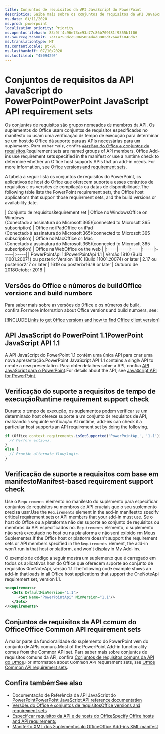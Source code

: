 ```yaml
---
title: Conjuntos de requisitos da API JavaScript do PowerPoint
description: Saiba mais sobre os conjuntos de requisitos da API JavaScript do PowerPoint
ms.date: 03/11/2020
ms.prod: powerpoint
localization_priority: Priority
ms.openlocfilehash: 8349ff4c96e73ce93a77c86b709081f9355b1f06
ms.sourcegitcommit: 7ef14753dce598a5804dad8802df7aaafe046da7
ms.translationtype: HT
ms.contentlocale: pt-BR
ms.lasthandoff: 07/10/2020
ms.locfileid: "45094299"
---
```

# <a name="powerpoint-javascript-api-requirement-sets"></a><span data-ttu-id="af00a-103">Conjuntos de requisitos da API JavaScript do PowerPoint</span><span class="sxs-lookup"><span data-stu-id="af00a-103">PowerPoint JavaScript API requirement sets</span></span>

<span data-ttu-id="af00a-p101">Os conjuntos de requisitos são grupos nomeados de membros da API. Os suplementos do Office usam conjuntos de requisitos especificados no manifesto ou usam uma verificação de tempo de execução para determinar se um host do Office dá suporte para as APIs necessárias para um suplemento. Para saber mais, confira [Versões do Office e conjuntos de requisitos](../../develop/office-versions-and-requirement-sets.md).</span><span class="sxs-lookup"><span data-stu-id="af00a-p101">Requirement sets are named groups of API members. Office Add-ins use requirement sets specified in the manifest or use a runtime check to determine whether an Office host supports APIs that an add-in needs. For more information, see [Office versions and requirement sets](../../develop/office-versions-and-requirement-sets.md).</span></span>

<span data-ttu-id="af00a-107">A tabela a seguir lista os conjuntos de requisitos do PowerPoint, os aplicativos de host do Office que oferecem suporte a esses conjuntos de requisitos e os versões de compilação ou datas de disponibilidade.</span><span class="sxs-lookup"><span data-stu-id="af00a-107">The following table lists the PowerPoint requirement sets, the Office host applications that support those requirement sets, and the build versions or availability date.</span></span>

|  <span data-ttu-id="af00a-108">Conjunto de requisitos</span><span class="sxs-lookup"><span data-stu-id="af00a-108">Requirement set</span></span>  |  <span data-ttu-id="af00a-109">Office no Windows</span><span class="sxs-lookup"><span data-stu-id="af00a-109">Office on Windows</span></span><br><span data-ttu-id="af00a-110">(Conectado à assinatura do Microsoft 365)</span><span class="sxs-lookup"><span data-stu-id="af00a-110">(connected to Microsoft 365 subscription)</span></span>  |  <span data-ttu-id="af00a-111">Office no iPad</span><span class="sxs-lookup"><span data-stu-id="af00a-111">Office on iPad</span></span><br><span data-ttu-id="af00a-112">(Conectado à assinatura do Microsoft 365)</span><span class="sxs-lookup"><span data-stu-id="af00a-112">(connected to Microsoft 365 subscription)</span></span>  |  <span data-ttu-id="af00a-113">Office no Mac</span><span class="sxs-lookup"><span data-stu-id="af00a-113">Office on Mac</span></span><br><span data-ttu-id="af00a-114">(Conectado à assinatura do Microsoft 365)</span><span class="sxs-lookup"><span data-stu-id="af00a-114">(connected to Microsoft 365 subscription)</span></span>  | <span data-ttu-id="af00a-115">Office na Web</span><span class="sxs-lookup"><span data-stu-id="af00a-115">Office on the web</span></span> |
|:-----|-----|:-----|:-----|:-----|:-----|
| <span data-ttu-id="af00a-116">PowerPointApi 1.1</span><span class="sxs-lookup"><span data-stu-id="af00a-116">PowerPointApi 1.1</span></span> | <span data-ttu-id="af00a-117">Versão 1810 (Build 11001.20074) ou posterior</span><span class="sxs-lookup"><span data-stu-id="af00a-117">Version 1810 (Build 11001.20074) or later</span></span> | <span data-ttu-id="af00a-118">2.17 ou posterior</span><span class="sxs-lookup"><span data-stu-id="af00a-118">2.17 or later</span></span> | <span data-ttu-id="af00a-119">16.19 ou posterior</span><span class="sxs-lookup"><span data-stu-id="af00a-119">16.19 or later</span></span> | <span data-ttu-id="af00a-120">Outubro de 2018</span><span class="sxs-lookup"><span data-stu-id="af00a-120">October 2018</span></span> |

## <a name="office-versions-and-build-numbers"></a><span data-ttu-id="af00a-121">Versões do Office e números de build</span><span class="sxs-lookup"><span data-stu-id="af00a-121">Office versions and build numbers</span></span>

<span data-ttu-id="af00a-122">Para saber mais sobre as versões do Office e os números de build, confira:</span><span class="sxs-lookup"><span data-stu-id="af00a-122">For more information about Office versions and build numbers, see:</span></span>

[!INCLUDE [Links to get Office versions and how to find Office client version](../../includes/links-get-office-versions-builds.md)]

## <a name="powerpoint-javascript-api-11"></a><span data-ttu-id="af00a-123">API JavaScript do PowerPoint 1.1</span><span class="sxs-lookup"><span data-stu-id="af00a-123">PowerPoint JavaScript API 1.1</span></span>

<span data-ttu-id="af00a-124">A API JavaScript do PowerPoint 1.1 contém uma única API para criar uma nova apresentação.</span><span class="sxs-lookup"><span data-stu-id="af00a-124">PowerPoint JavaScript API 1.1 contains a single API to create a new presentation.</span></span> <span data-ttu-id="af00a-125">Para obter detalhes sobre a API, confira [API JavaScript para o PowerPoint](../../powerpoint/powerpoint-add-ins.md).</span><span class="sxs-lookup"><span data-stu-id="af00a-125">For details about the API, see [JavaScript API for PowerPoint](../../powerpoint/powerpoint-add-ins.md).</span></span>

## <a name="runtime-requirement-support-check"></a><span data-ttu-id="af00a-126">Verificação do suporte a requisitos de tempo de execução</span><span class="sxs-lookup"><span data-stu-id="af00a-126">Runtime requirement support check</span></span>

<span data-ttu-id="af00a-127">Durante o tempo de execução, os suplementos podem verificar se um determinado host oferece suporte a um conjunto de requisitos de API, realizando a seguinte verificação.</span><span class="sxs-lookup"><span data-stu-id="af00a-127">At runtime, add-ins can check if a particular host supports an API requirement set by doing the following.</span></span>

```js
if (Office.context.requirements.isSetSupported('PowerPointApi', '1.1')) {
  // Perform actions.
}
else {
  // Provide alternate flow/logic.
}
```

## <a name="manifest-based-requirement-support-check"></a><span data-ttu-id="af00a-128">Verificação de suporte a requisitos com base em manifesto</span><span class="sxs-lookup"><span data-stu-id="af00a-128">Manifest-based requirement support check</span></span>

<span data-ttu-id="af00a-129">Use o `Requirements` elemento no manifesto do suplemento para especificar conjuntos de requisitos ou membros de API cruciais que o seu suplemento precisa usar.</span><span class="sxs-lookup"><span data-stu-id="af00a-129">Use the `Requirements` element in the add-in manifest to specify critical requirement sets or API members that your add-in must use.</span></span> <span data-ttu-id="af00a-130">Se o host do Office ou a plataforma não der suporte ao conjunto de requisitos ou membros da API especificados no. `Requirements` elemento, o suplemento não será executado no host ou na plataforma e não será exibido em Meus Suplementos.</span><span class="sxs-lookup"><span data-stu-id="af00a-130">If the Office host or platform doesn't support the requirement sets or API members specified in the `Requirements` element, the add-in won't run in that host or platform, and won't display in My Add-ins.</span></span>

<span data-ttu-id="af00a-131">O exemplo de código a seguir mostra um suplemento que é carregado em todos os aplicativos host do Office que oferecem suporte ao conjunto de requisitos OneNoteApi, versão 1.1.</span><span class="sxs-lookup"><span data-stu-id="af00a-131">The following code example shows an add-in that loads in all Office host applications that support the OneNoteApi requirement set, version 1.1.</span></span>

```xml
<Requirements>
   <Sets DefaultMinVersion="1.1">
      <Set Name="PowerPointApi" MinVersion="1.1"/>
   </Sets>
</Requirements>
```

## <a name="office-common-api-requirement-sets"></a><span data-ttu-id="af00a-132">Conjuntos de requisitos da API comum do Office</span><span class="sxs-lookup"><span data-stu-id="af00a-132">Office Common API requirement sets</span></span>

<span data-ttu-id="af00a-133">A maior parte da funcionalidade do suplemento do PowerPoint vem do conjunto de APIs comuns.</span><span class="sxs-lookup"><span data-stu-id="af00a-133">Most of the PowerPoint Add-in functionality comes from the Common API set.</span></span> <span data-ttu-id="af00a-134">Para saber mais sobre conjuntos de requisitos comuns da API, confira [Conjuntos de requisitos comuns da API do Office](office-add-in-requirement-sets.md).</span><span class="sxs-lookup"><span data-stu-id="af00a-134">For information about Common API requirement sets, see [Office Common API requirement sets](office-add-in-requirement-sets.md).</span></span>

## <a name="see-also"></a><span data-ttu-id="af00a-135">Confira também</span><span class="sxs-lookup"><span data-stu-id="af00a-135">See also</span></span>

- [<span data-ttu-id="af00a-136">Documentação de Referência da API JavaScript do PowerPoint</span><span class="sxs-lookup"><span data-stu-id="af00a-136">PowerPoint JavaScript API reference documentation</span></span>](/javascript/api/powerpoint)
- [<span data-ttu-id="af00a-137">Versões do Office e conjuntos de requisitos</span><span class="sxs-lookup"><span data-stu-id="af00a-137">Office versions and requirement sets</span></span>](../../develop/office-versions-and-requirement-sets.md)
- [<span data-ttu-id="af00a-138">Especificar requisitos da API e de hosts do Office</span><span class="sxs-lookup"><span data-stu-id="af00a-138">Specify Office hosts and API requirements</span></span>](../../develop/specify-office-hosts-and-api-requirements.md)
- [<span data-ttu-id="af00a-139">Manifesto XML dos Suplementos do Office</span><span class="sxs-lookup"><span data-stu-id="af00a-139">Office Add-ins XML manifest</span></span>](../../develop/add-in-manifests.md)
